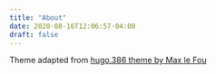 ```yaml
---
title: "About"
date: 2020-08-16T12:06:57-04:00
draft: false
---
```


Theme adapted from [hugo.386 theme by Max le Fou](https://gitlab.com/maxlefou/hugo.386)